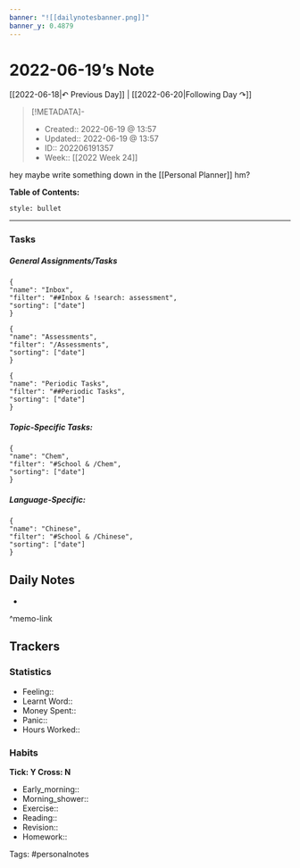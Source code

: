 ```yaml
---
banner: "![[dailynotesbanner.png]]"
banner_y: 0.4879
---
```


# 2022-06-19’s Note

[[2022-06-18|↶ Previous Day]] | [[2022-06-20|Following Day ↷]]

> [!METADATA]-
> - Created:: 2022-06-19 @ 13:57
> - Updated:: 2022-06-19 @ 13:57
> - ID:: 202206191357
> - Week:: [[2022 Week 24]]

hey maybe write something down in the [[Personal Planner]] hm?

**Table of Contents:**
```toc
style: bullet
```

___
### Tasks
##### General Assignments/Tasks
```todoist
{
"name": "Inbox",
"filter": "##Inbox & !search: assessment",
"sorting": ["date"]
}
```
```todoist
{
"name": "Assessments",
"filter": "/Assessments",
"sorting": ["date"]
}
```
```todoist
{
"name": "Periodic Tasks",
"filter": "##Periodic Tasks",
"sorting": ["date"]
}
```

##### Topic-Specific Tasks:
```todoist
{
"name": "Chem",
"filter": "#School & /Chem",
"sorting": ["date"]
}
```
##### Language-Specific:
```todoist
{
"name": "Chinese",
"filter": "#School & /Chinese",
"sorting": ["date"]
}
```
## Daily Notes
- 

^memo-link

## Trackers
### Statistics
- Feeling:: 
- Learnt Word:: 
- Money Spent:: 
- Panic:: 
- Hours Worked:: 

### Habits
**Tick: Y Cross: N**
- Early_morning::   
- Morning_shower:: 
- Exercise:: 
- Reading:: 
- Revision:: 
- Homework:: 

Tags: #personalnotes 